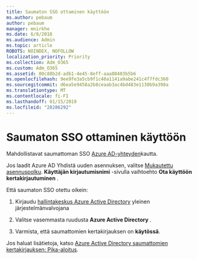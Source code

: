 ```yaml
---
title: Saumaton SSO ottaminen käyttöön
ms.author: pebaum
author: pebaum
manager: mnirkhe
ms.date: 6/8/2018
ms.audience: Admin
ms.topic: article
ROBOTS: NOINDEX, NOFOLLOW
localization_priority: Priority
ms.collection: Adm_O365
ms.custom: Adm_O365
ms.assetid: 80c88b2d-adb1-4e45-8eff-aaa80403b5b6
ms.openlocfilehash: 9ee9fe3a5cb9f1c40a1141a9abe241c4f7fdc360
ms.sourcegitcommit: d6ea5e9458a2b8ceaab3ac4bd483e1130b9a398a
ms.translationtype: MT
ms.contentlocale: fi-FI
ms.lasthandoff: 01/15/2019
ms.locfileid: "28286292"
---
```

# <a name="how-to-enable-seamless-sso"></a>Saumaton SSO ottaminen käyttöön

Mahdollistavat saumattoman SSO [Azure AD-yhteyden](https://docs.microsoft.com/en-us/azure/active-directory/connect/active-directory-aadconnect)kautta.
  
Jos laadit Azure AD Yhdistä uuden asennuksen, valitse [Mukautettu asennuspolku](https://docs.microsoft.com/en-us/azure/active-directory/connect/active-directory-aadconnect-get-started-custom). **Käyttäjän kirjautumisnimi** -sivulla vaihtoehto **Ota käyttöön kertakirjautuminen** . 
  
Että saumaton SSO otettu oikein:
  
1. Kirjaudu [hallintakeskus Azure Active Directory](https://aad.portal.azure.com) yleinen järjestelmänvalvojana 
    
2. Valitse vasemmasta ruudusta **Azure Active Directory** . 
    
3. Varmista, että saumattomien kertakirjauksen on **käytössä**.
    
Jos haluat lisätietoja, katso [Azure Active Directory saumattomien kertakirjauksen: Pika-aloitus](https://docs.microsoft.com/en-us/azure/active-directory/connect/active-directory-aadconnect-sso-quick-start).
  

